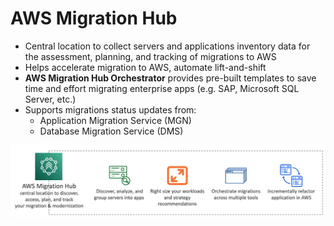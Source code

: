 # AWS Migration Hub

- Central location to collect servers and applications inventory data for the assessment, planning, and tracking of migrations to AWS
- Helps accelerate migration to AWS, automate lift-and-shift
- **AWS Migration Hub Orchestrator** provides pre-built templates to save time and effort migrating enterprise apps (e.g. SAP, Microsoft SQL Server, etc.)
- Supports migrations status updates from:
    - Application Migration Service (MGN)
    - Database Migration Service (DMS)
    
![AWS Migration Hub](../../images/other/migration_hub.png)